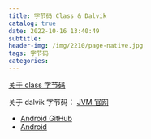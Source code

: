 ```yaml
---
title: 字节码 Class & Dalvik
catalog: true
date: 2022-10-16 13:40:49
subtitle:
header-img: /img/2210/page-native.jpg
tags: 字节码
categories:
---
```

 
[关于 class 字节码](https://docs.oracle.com/javase/specs/jvms/se11/html/index.html)

关于 dalvik 字节码：
[JVM 官网](https://source.android.com/devices/tech/dalvik/dalvik-bytecode)
- [Android GitHub](https://github.com/AndroidAdvanceWithGeektime/Chapter27/blob/master/doucments/Dalvik%20and%20ART.pdf)
- [Android ](https://github.com/AndroidAdvanceWithGeektime/Chapter27/blob/master/doucments/Understanding%20the%20Davlik%20Virtual%20Machine.pdf)
